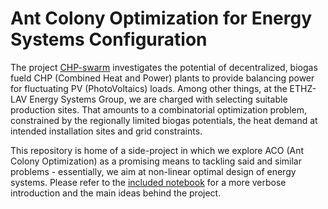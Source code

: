# Ant Colony Optimization for Energy Systems Configuration

The project [CHP-swarm](http://www.chpswarm.ethz.ch) investigates the potential of decentralized, biogas fueld CHP (Combined Heat and Power) plants to provide balancing power for fluctuating PV (PhotoVoltaics) loads.
Among other things, at the ETHZ-LAV Energy Systems Group, we are charged with selecting suitable production sites.
That amounts to a combinatorial optimization problem, constrained by the regionally limited biogas potentials, the heat demand at intended installation sites and grid constraints.

This repository is home of a side-project in which we explore ACO (Ant Colony Optimization) as a promising means to tackling said and similar problems - essentially, we aim at non-linear optimal design of energy systems.
Please refer to the [included notebook](http://nbviewer.ipython.org/github/gilgeorges/antsearch/AntSearch%20for%20CHPswarm.ipynb) for a more verbose introduction and the main ideas behind the project.
